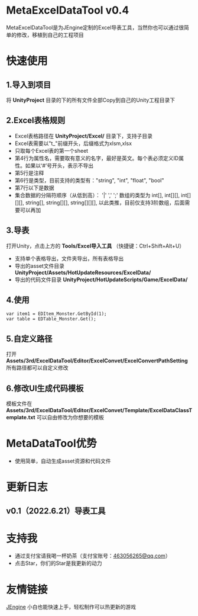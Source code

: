 


# MetaExcelDataTool v0.4

MetaExcelDataTool是为JEngine定制的Excel导表工具，当然你也可以通过很简单的修改，移植到自己的工程项目

# 快速使用

## 1.导入到项目

将 **UnityProject** 目录的下的所有文件全部Copy到自己的Unity工程目录下

## 2.Excel表格规则
- Excel表格路径在 **UnityProject/Excel/** 目录下，支持子目录
- Excel表需要以"t_"前缀开头，后缀格式为xlsm,xlsx
- 只取每个Excel表的第一个sheet
- 第4行为属性名，需要取有意义的名字，最好是英文。每个表必须定义ID属性。如果以‘#’号开头，表示不导出
- 第5行是注释
- 第6行是类型，目前支持的类型有："string", "int", "float", "bool"
- 第7行以下是数据
- 集合数据的分隔符顺序（从低到高）： '|'  ','  ';'   数组的类型为 int[], int[][], int[][][], string[], string[][], string[][][], 以此类推，目前仅支持3阶数组，后面需要可以再加

## 3.导表

打开Unity，点击上方的 **Tools/Excel导入工具** （快捷键：Ctrl+Shift+Alt+U）

- 支持单个表格导出，文件夹导出，所有表格导出
- 导出的asset文件目录 **UnityProject/Assets/HotUpdateResources/ExcelData/**
- 导出的代码文件目录 **UnityProject/HotUpdateScripts/Game/ExcelData/**

## 4.使用

```
var item1 = EDItem_Monster.GetById(1);
var table = EDTable_Monster.Get();

```

## 5.自定义路径

打开**Assets/3rd/ExcelDataTool/Editor/ExcelConvet/ExcelConvertPathSetting** 
所有路径都可以自定义修改

## 6.修改UI生成代码模板

模板文件在**Assets/3rd/ExcelDataTool/Editor/ExcelConvet/Template/ExcelDataClassTemplate.txt**
可以自由修改为你想要的模板


# MetaDataTool优势
- 使用简单，自动生成asset资源和代码文件

# 更新日志
## v0.1（2022.6.21）导表工具

# 支持我
- 通过支付宝请我喝一杯奶茶（支付宝账号：463056265@qq.com）
- 点击Star，你们的Star是我更新的动力

# 友情链接
[JEngine](https://github.com/JasonXuDeveloper/JEngine) 小白也能快速上手，轻松制作可以热更新的游戏
